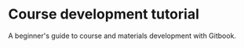 # Course development tutorial

A beginner's guide to course and materials development with Gitbook.

